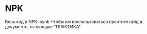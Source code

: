 # NPK
Весь код в NPK.ipynb
Чтобы им воспользоваться прочтите гайд в документе, на вкладке "ПРАКТИКА".